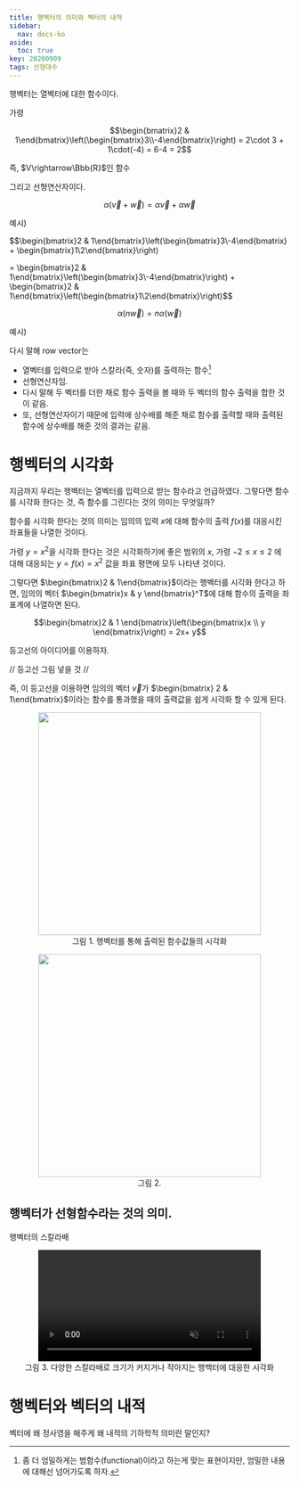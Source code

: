 ```yaml
---
title: 행벡터의 의미와 벡터의 내적
sidebar:
  nav: docs-ko
aside:
  toc: true
key: 20200909
tags: 선형대수
---
```


행벡터는 열벡터에 대한 함수이다.

가령

$$\begin{bmatrix}2 & 1\end{bmatrix}\left(\begin{bmatrix}3\\-4\end{bmatrix}\right) = 2\cdot 3 + 1\cdot(-4) = 6-4 = 2$$

즉, $V\rightarrow\Bbb{R}$인 함수

그리고 선형연산자이다.

$$\alpha(\vec{v}+\vec{w}) = \alpha\vec{v} + \alpha\vec{w}$$

예시)

$$\begin{bmatrix}2 & 1\end{bmatrix}\left(\begin{bmatrix}3\\-4\end{bmatrix} + \begin{bmatrix}1\\2\end{bmatrix}\right) 

= \begin{bmatrix}2 & 1\end{bmatrix}\left(\begin{bmatrix}3\\-4\end{bmatrix}\right) + \begin{bmatrix}2 & 1\end{bmatrix}\left(\begin{bmatrix}1\\2\end{bmatrix}\right)$$

$$\alpha(n\vec{w}) = n\alpha(\vec{w})$$

예시)

다시 말해 row vector는

* 열벡터를 입력으로 받아 스칼라(즉, 숫자)를 출력하는 함수[^1]
* 선형연산자임. 
* 다시 말해 두 벡터를 더한 채로 함수 출력을 볼 때와 두 벡터의 함수 출력을 합한 것이 같음.
* 또, 선형연산자이기 때문에 입력에 상수배를 해준 채로 함수를 출력할 때와 출력된 함수에 상수배를 해준 것의 결과는 같음.

# 행벡터의 시각화

지금까지 우리는 행벡터는 열벡터를 입력으로 받는 함수라고 언급하였다. 그렇다면 함수를 시각화 한다는 것, 즉 함수를 그린다는 것의 의미는 무엇일까?

함수를 시각화 한다는 것의 의미는 임의의 입력 $x$에 대해 함수의 출력 $f(x)$를 대응시킨 좌표들을 나열한 것이다.

가령 $y=x^2$을 시각화 한다는 것은 시각화하기에 좋은 범위의 $x$, 가령 $-2\leq x \leq 2$ 에 대해 대응되는 $y=f(x)=x^2$ 값을 좌표 평면에 모두 나타낸 것이다.


그렇다면 $\begin{bmatrix}2 & 1\end{bmatrix}$이라는 행벡터를 시각화 한다고 하면, 임의의 벡터 $\begin{bmatrix}x & y \end{bmatrix}^T$에 대해 함수의 출력을 좌표계에 나열하면 된다.

$$\begin{bmatrix}2 & 1 \end{bmatrix}\left(\begin{bmatrix}x \\ y \end{bmatrix}\right) = 2x+ y$$


등고선의 아이디어를 이용하자.

// 등고선 그림 넣을 것 //

즉, 이 등고선을 이용하면 임의의 벡터 $\vec{v}$가 $\begin{bmatrix} 2 & 1\end{bmatrix}$이라는 함수를 통과했을 때의 출력값을 쉽게 시각화 할 수 있게 된다.


<p align = "center">
  <img width = "400" src = "https://raw.githubusercontent.com/angeloyeo/angeloyeo.github.io/master/pics/2020-09-09-row_vector_and_inner_product/pic1.png">
  <br>
  그림 1. 행벡터를 통해 출력된 함수값들의 시각화
</p>


<p align = "center">
  <img width = "400" src = "https://raw.githubusercontent.com/angeloyeo/angeloyeo.github.io/master/pics/2020-09-09-row_vector_and_inner_product/pic2.png">
  <br>
  그림 2. 
</p>


## 행벡터가 선형함수라는 것의 의미.

행벡터의 스칼라배

<p align = "center">
  <video width = "400" height = "auto" loop autoplay controls muted>
    <source src = "https://raw.githubusercontent.com/angeloyeo/angeloyeo.github.io/master/pics/2020-09-09-row_vector_and_inner_product/pic3.mp4">
  </video>
  <br>
  그림 3. 다양한 스칼라배로 크기가 커지거나 작아지는 행백터에 대응한 시각화
</p>

# 행벡터와 벡터의 내적

벡터에 왜 정사영을 해주게 왜 내적의 기하학적 의미란 말인지?

[^1]: 좀 더 엄밀하게는 범함수(functional)이라고 하는게 맞는 표현이지만, 엄밀한 내용에 대해선 넘어가도록 하자.